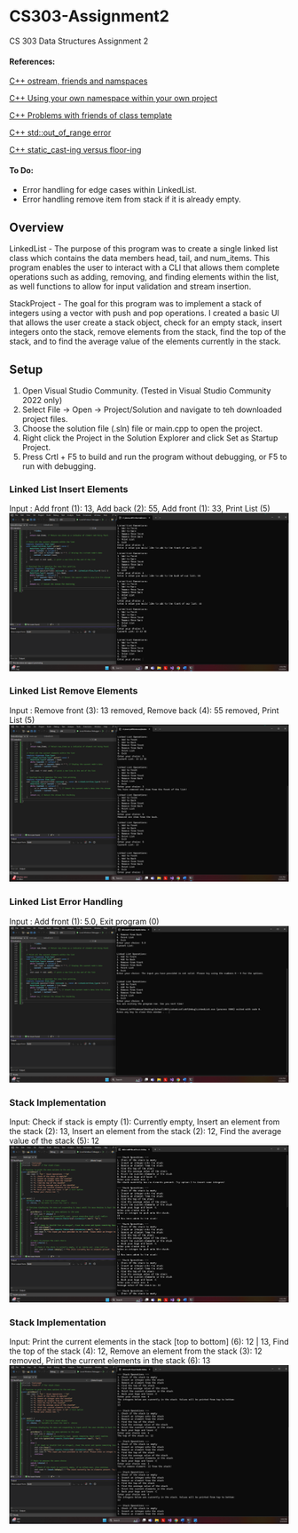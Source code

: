 # CS303-Assignment2
 CS 303 Data Structures Assignment 2

#### References: 
[C++ ostream, friends and namspaces](https://stackoverflow.com/questions/10405312/c-ostream-friends-and-namespaces)

[C++ Using your own namespace within your own project](https://stackoverflow.com/questions/10405312/c-ostream-friends-and-namespaces)

[C++ Problems with friends of class template](https://stackoverflow.com/questions/73385794/problems-with-friends-of-class-template)

[C++ std::out_of_range error](https://stackoverflow.com/questions/2918267/stdout-of-range-error)

[C++ static_cast-ing versus floor-ing](https://stackoverflow.com/questions/2918267/stdout-of-range-error)


#### To Do:

- Error handling for edge cases within LinkedList.
- Error handling remove item from stack if it is already empty.
  

## Overview

LinkedList - The purpose of this program was to create a single linked list class which contains the data members head, tail, and num_items. This program enables the user to interact with a CLI that allows them complete operations such as adding, removing, and finding elements within the list, as well functions to allow for input validation and stream insertion. 

StackProject - The goal for this program was to implement a stack of integers using a vector with push and pop operations. I created a basic UI that allows the user create a stack object, check for an empty stack, insert integers onto the stack, remove elements from the stack, find the top of the stack, and to find the average value of the elements currently in the stack. 

## Setup

1. Open Visual Studio Community. (Tested in Visual Studio Community 2022 only)
2. Select File -> Open -> Project/Solution and navigate to teh downloaded project files. 
3. Choose the solution file (.sln) file or main.cpp to open the project.
4. Right click the Project in the Solution Explorer and click Set as Startup Project. 
5. Press Crtl + F5 to build and run the program without debugging, or F5 to run with debugging. 


### Linked List Insert Elements
Input : Add front (1): 13, Add back (2): 55, Add front (1): 33, Print List (5)
![Valid data input from user](/LinkedList/insertElements.png)

### Linked List Remove Elements
Input : Remove front (3): 13 removed, Remove back (4): 55 removed, Print List (5)
![Valid data input from user](/LinkedList/removeElements.png)

### Linked List Error Handling
Input : Add front (1): 5.0, Exit program (0) 
![Invalid data input from user](/LinkedList/errorHandling.png)

### Stack Implementation
Input: Check if stack is empty (1): Currently empty, Insert an element from the stack (2): 13, Insert an element from the stack (2): 12, Find the average value of the stack (5): 12
![Valid data input from user](/StackProject/Output.png)

### Stack Implementation
Input: Print the current elements in the stack [top to bottom] (6): 12 | 13, Find the top of the stack (4): 12, Remove an element from the stack (3): 12 removed, Print the current elements in the stack (6): 13
![Valid data input from user](/StackProject/Output2.png)


